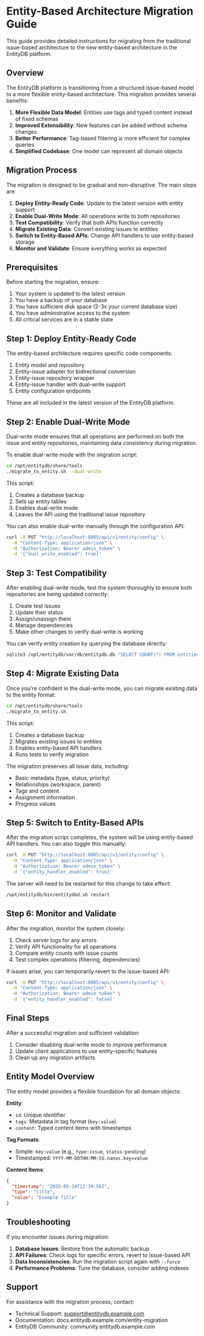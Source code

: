 # Entity-Based Architecture Migration Guide

This guide provides detailed instructions for migrating from the traditional issue-based architecture to the new entity-based architecture in the EntityDB platform.

## Overview

The EntityDB platform is transitioning from a structured issue-based model to a more flexible entity-based architecture. This migration provides several benefits:

1. **More Flexible Data Model**: Entities use tags and typed content instead of fixed schemas
2. **Improved Extensibility**: New features can be added without schema changes
3. **Better Performance**: Tag-based filtering is more efficient for complex queries
4. **Simplified Codebase**: One model can represent all domain objects

## Migration Process

The migration is designed to be gradual and non-disruptive. The main steps are:

1. **Deploy Entity-Ready Code**: Update to the latest version with entity support
2. **Enable Dual-Write Mode**: All operations write to both repositories
3. **Test Compatibility**: Verify that both APIs function correctly
4. **Migrate Existing Data**: Convert existing issues to entities
5. **Switch to Entity-Based APIs**: Change API handlers to use entity-based storage
6. **Monitor and Validate**: Ensure everything works as expected

## Prerequisites

Before starting the migration, ensure:

1. Your system is updated to the latest version
2. You have a backup of your database
3. You have sufficient disk space (2-3x your current database size)
4. You have administrative access to the system
5. All critical services are in a stable state

## Step 1: Deploy Entity-Ready Code

The entity-based architecture requires specific code components:

1. Entity model and repository
2. Entity-issue adapter for bidirectional conversion
3. Entity-issue repository wrapper
4. Entity-issue handler with dual-write support
5. Entity configuration endpoints

These are all included in the latest version of the EntityDB platform.

## Step 2: Enable Dual-Write Mode

Dual-write mode ensures that all operations are performed on both the issue and entity repositories, maintaining data consistency during migration.

To enable dual-write mode with the migration script:

```bash
cd /opt/entitydb/share/tools
./migrate_to_entity.sh --dual-write
```

This script:
1. Creates a database backup
2. Sets up entity tables
3. Enables dual-write mode
4. Leaves the API using the traditional issue repository

You can also enable dual-write manually through the configuration API:

```bash
curl -X PUT "http://localhost:8085/api/v1/entity/config" \
  -H "Content-Type: application/json" \
  -H "Authorization: Bearer admin_token" \
  -d '{"dual_write_enabled": true}'
```

## Step 3: Test Compatibility

After enabling dual-write mode, test the system thoroughly to ensure both repositories are being updated correctly:

1. Create test issues
2. Update their status
3. Assign/unassign them
4. Manage dependencies
5. Make other changes to verify dual-write is working

You can verify entity creation by querying the database directly:

```bash
sqlite3 /opt/entitydb/var/db/entitydb.db "SELECT COUNT(*) FROM entities;"
```

## Step 4: Migrate Existing Data

Once you're confident in the dual-write mode, you can migrate existing data to the entity format:

```bash
cd /opt/entitydb/share/tools
./migrate_to_entity.sh
```

This script:
1. Creates a database backup
2. Migrates existing issues to entities
3. Enables entity-based API handlers
4. Runs tests to verify migration

The migration preserves all issue data, including:
- Basic metadata (type, status, priority)
- Relationships (workspace, parent)
- Tags and content
- Assignment information
- Progress values

## Step 5: Switch to Entity-Based APIs

After the migration script completes, the system will be using entity-based API handlers. You can also toggle this manually:

```bash
curl -X PUT "http://localhost:8085/api/v1/entity/config" \
  -H "Content-Type: application/json" \
  -H "Authorization: Bearer admin_token" \
  -d '{"entity_handler_enabled": true}'
```

The server will need to be restarted for this change to take effect:

```bash
/opt/entitydb/bin/entitydbd.sh restart
```

## Step 6: Monitor and Validate

After the migration, monitor the system closely:

1. Check server logs for any errors
2. Verify API functionality for all operations
3. Compare entity counts with issue counts
4. Test complex operations (filtering, dependencies)

If issues arise, you can temporarily revert to the issue-based API:

```bash
curl -X PUT "http://localhost:8085/api/v1/entity/config" \
  -H "Content-Type: application/json" \
  -H "Authorization: Bearer admin_token" \
  -d '{"entity_handler_enabled": false}'
```

## Final Steps

After a successful migration and sufficient validation:

1. Consider disabling dual-write mode to improve performance
2. Update client applications to use entity-specific features
3. Clean up any migration artifacts

## Entity Model Overview

The entity model provides a flexible foundation for all domain objects:

**Entity**:
- `id`: Unique identifier
- `tags`: Metadata in tag format (`key:value`)
- `content`: Typed content items with timestamps

**Tag Formats**:
- Simple: `key:value` (e.g., `type:issue`, `status:pending`)
- Timestamped: `YYYY-MM-DDTHH:MM:SS.nanos.key=value`

**Content Items**:
```json
{
  "timestamp": "2025-05-10T12:34:56Z",
  "type": "title",
  "value": "Example Title"
}
```

## Troubleshooting

If you encounter issues during migration:

1. **Database Issues**: Restore from the automatic backup
2. **API Failures**: Check logs for specific errors, revert to issue-based API
3. **Data Inconsistencies**: Run the migration script again with `--force`
4. **Performance Problems**: Tune the database, consider adding indexes

## Support

For assistance with the migration process, contact:

- Technical Support: support@entitydb.example.com
- Documentation: docs.entitydb.example.com/entity-migration
- EntityDB Community: community.entitydb.example.com